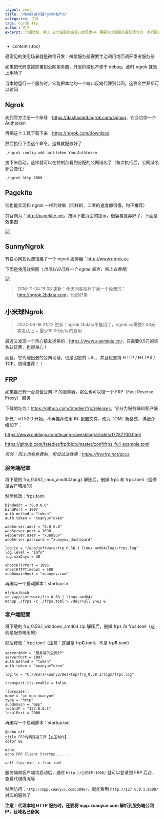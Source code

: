 ```yaml
---
layout: post
title: "内网穿透利器ngrok和frp"
categories: 工具
tags: ngrok frp
author: 玄玉
excerpt: 介绍微信、手Q、支付宝服务窗等开发场景中，需要与远程服务器联调时的，本机服务代理至互联网的工具。
---
```


* content
{:toc}


最常见的使用场景就是微信开发：微信服务器需要主动调用或回调开发者服务器

如果把代码直接部署到公网服务器，开发阶段也不便于 debug，此时 ngrok 就派上用场了

当本地运行一个服务时，它能把本地的一个端口反向代理到公网，这样全世界都可以访问

## Ngrok

先到官方注册一个账号：<https://dashboard.ngrok.com/signup>，它会给你一个 Authtoken

再把这个工具下载下来：<https://ngrok.com/download>

然后执行下面这个命令，这样就配置好了

```text
./ngrok config add-authtoken YourAuthtoken
```

接下来启动，这样就可以在控制台看到分配的公网域名了（每次执行后，公网域名都会变化）

```text
./ngrok http 2000
```

## Pagekite

它也能实现和 ngrok 一样的效果（同样的，二者的速度都很慢，均不推荐）

其官网为：<http://pagekite.net>，按照下载页面的提示，很容易就弄好了，下面是效果图

![](https://ae01.alicdn.com/kf/U6d92b228fecb449db4428bf3983d7b53r.png)

## SunnyNgrok

有良心网友免费搭建了一个 ngrok 服务器：<http://www.ngrok.cc>

下面是使用效果图（*也可以自己搭一个 ngrok 服务，网上有教程*）

![](https://ae01.alicdn.com/kf/Ua5d244ab18fd4ffd9773ef35fc511dben.png)

> 2016-11-04 19:08 更新：今天同事推荐了另一个免费的：<http://ngrok.2bdata.com>，也挺好用


## 小米球Ngrok

> 2024-06-19 21:22 更新：ngrok.2bdata不能用了，ngrok.cc需要2.00元实名认证 + 最少10.00元/月的费用

最近又发现一个热心猿友提供的：<https://www.xiaomiqiu.cn/>，只需要0.5元的实名认证费，也很良心！

而且，它代理出去的公网地址，也是固定的 URL，并且也支持 HTTP / HTTPS / TCP，值得推荐！！

## FRP

如果自己有一台具备公网 IP 的服务器，那么也可以搭一个 FRP（Fast Reverse Proxy） 服务

下载地址为：<https://github.com/fatedier/frp/releases>，它分为服务端和客户端

补充：v0.52.0 开始，不再推荐使用 INI 配置文件，改为 TOML 新格式，详细介绍如下：

<https://www.cnblogs.com/huang-savesblog/articles/17787700.html>

<https://github.com/fatedier/frp/blob/master/conf/frps_full_example.toml>

*另外：网上也有免费的，但没试过效果：<https://freefrp.net/docs>*

### 服务端配置

将下载的 frp_0.58.1_linux_amd64.tar.gz 解压后，删掉 frpc 和 frpc.toml（这俩是客户端用的）

然后修改：frps.toml

```properties
bindAddr = "0.0.0.0"
bindPort = 1097
auth.method = "token"
auth.token = "xuanyuvToken"

webServer.addr = "0.0.0.0"
webServer.port = 1098
webServer.user = "xuanyuv"
webServer.password = "xuanyuv_dashboard"

log.to = "/app/software/frp_0.58.1_linux_amd64/logs/frps.log"
log.level = "info"
log.maxDays = 30

vhostHTTPPort = 1096
vhostHTTPTimeout = 600
subDomainHost = "xuanyuv.com"
```

再编写一个启动脚本：startup.sh

```shell
#!/bin/bash
cd /app/software/frp_0.58.1_linux_amd64/
nohup ./frps -c ./frps.toml > /dev/null 2>&1 &
```

### 客户端配置

将下载的 frp_0.58.1_windows_amd64.zip 解压后，删掉 frps 和 frps.toml（这俩是服务端用的）

然后修改：frpc.toml（注意：这里是 frp**C**.toml，不是 frp**S**.toml）

```properties
serverAddr = "服务端的公网IP"
serverPort = 1097
auth.method = "token"
auth.token = "xuanyuvToken"

log.to = "C:/Users/xuanyu/Desktop/frp_0.58.1/logs/frpc.log"

transport.tls.enable = false

[[proxies]]
name = "pc-mpp-xuanyuv"
type = "http"
subdomain = "mpp"
localIP = "127.0.0.1"
localPort = 2000
```

再编写一个启动脚本：startup.bat

```text
@echo off
title FRP内网穿透工具【玄玉制作】
color 02

echo;
echo FRP Client Startup......

call frpc.exe -c frpc.toml
```

服务端和客户端均启动后，通过 `http://公网IP:1098/` 就可以登录到 FRP 后台，查看代理情况等

然后访问：`http://mpp.xuanyuv.com:1096/`，就能看到 `http://127.0.0.1:2000/` 对应的服务了

**注意：代理本地 HTTP 服务时，还要将 mpp.xuanyuv.com 解析到服务端公网IP，且域名已备案**